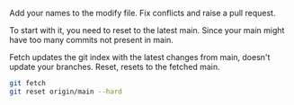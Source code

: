 Add your names to the modify file. Fix conflicts and raise a pull request.

To start with it, you need to reset to the latest main. Since your main might have too many commits not present in main.

Fetch updates the git index with the latest changes from main, doesn't update your branches.
Reset, resets to the fetched main.

```bash
git fetch
git reset origin/main --hard
```